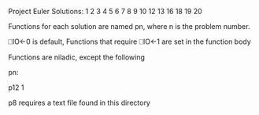 Project Euler Solutions: 1 2 3 4 5 6 7 8 9 10 12 13 16 18 19 20

Functions for each solution are named pn, where n is the problem number. 

⎕IO←0 is default, Functions that require ⎕IO←1 are set in the function body

Functions are niladic, except the following

pn: <arg>

p12 1

p8 requires a text file found in this directory

